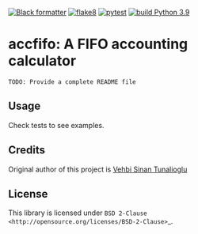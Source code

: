[![Black formatter](https://github.com/izikeros/accfifo/actions/workflows/black.yml/badge.svg)](https://github.com/izikeros/accfifo/actions/workflows/black.yml)
[![flake8](https://github.com/izikeros/accfifo/actions/workflows/flake8.yml/badge.svg)](https://github.com/izikeros/accfifo/actions/workflows/flake8.yml)
[![pytest](https://github.com/izikeros/accfifo/actions/workflows/pytest.yml/badge.svg)](https://github.com/izikeros/accfifo/actions/workflows/pytest.yml)
[![build Python 3.9](https://github.com/izikeros/accfifo/actions/workflows/build.yml/badge.svg)](https://github.com/izikeros/accfifo/actions/workflows/build.yml)
# accfifo: A FIFO accounting calculator


``TODO: Provide a complete README file``

## Usage


Check tests to see examples.

## Credits
Original author of this project is [Vehbi Sinan Tunalioglu](https://github.com/vst)

## License

This library is licensed under `BSD 2-Clause <http://opensource.org/licenses/BSD-2-Clause>`_.
